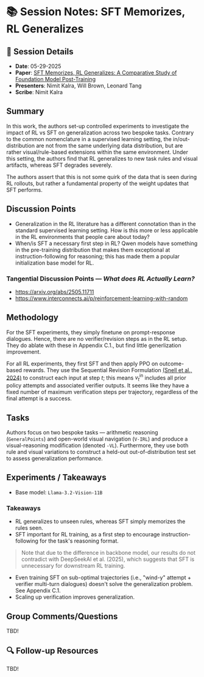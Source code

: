  # 📚 Session Notes: SFT Memorizes, RL Generalizes

## 📅 Session Details
- **Date**: 05-29-2025
- **Paper**: [SFT Memorizes, RL Generalizes: A Comparative Study of Foundation Model Post-Training](https://arxiv.org/abs/2501.17161)
- **Presenters**: Nimit Kalra, Will Brown, Leonard Tang
- **Scribe**: Nimit Kalra

## Summary
In this work, the authors set-up controlled experiments to investigate the impact of RL vs SFT on generalization across two bespoke tasks. Contrary to the common nomenclature in a supervised learning setting, the in/out-distribution are not from the same underlying data distribution, but are rather visual/rule-based extensions within the same environment. Under this setting, the authors find that RL generalizes to new task rules and visual artifacts, whereas SFT degrades severely.

The authors assert that this is not some quirk of the data that is seen during RL rollouts, but rather a fundamental property of the weight updates that SFT performs.

## Discussion Points
* Generalization in the RL literature has a different connotation than in the standard supervised learning setting. How is this more or less applicable in the RL environments that people care about today?
* When/is SFT a necessary first step in RL? Qwen models have something in the pre-training distribution that makes them exceptional at instruction-following for reasoning; this has made them a popular initialization base model for RL.

### Tangential Discussion Points — *What does RL Actually Learn?*
* https://arxiv.org/abs/2505.11711
* https://www.interconnects.ai/p/reinforcement-learning-with-random

## Methodology
For the SFT experiments, they simply finetune on prompt-response dialogues. Hence, there are no verifier/revision steps as in the RL setup. They do ablate with these in Appendix C.1., but find little generlization improvement.

For all RL experiments, they first SFT and then apply PPO on outcome-based rewards. They use the Sequential Revision Formulation [(Snell et al., 2024)](https://arxiv.org/pdf/2408.03314) to construct each input at step $t$; this means $v^\text{in}_t$ includes all prior policy attempts and associated verifier outputs. It seems like they have a fixed number of maximum verification steps per trajectory, regardless of the final attempt is a success.

## Tasks
Authors focus on two bespoke tasks — arithmetic reasoning (`GeneralPoints`) and open-world visual navigation (`V-IRL`) and produce a visual-reasoning modification (denoted `-VL`). Furthermore, they use both rule and visual variations to construct a held-out out-of-distribution test set to assess generalization performance.

## Experiments / Takeaways
* Base model: `Llama-3.2-Vision-11B`

### Takeaways
* RL generalizes to unseen rules, whereas SFT simply memorizes the rules seen.
* SFT important for RL training, as a first step to encourage instruction-following for the task's reasoning format.
> Note that due to the difference in backbone model, our results do not contradict with DeepSeekAI et al. (2025), which suggests that SFT is unnecessary for downstream RL training.

* Even training SFT on sub-optimal trajectories (i.e., "wind-y" attempt + verifier multi-turn dialogues) doesn't solve the generalization problem. See Appendix C.1.
* Scaling up verification improves generalization.

## Group Comments/Questions
TBD!

## 🔍 Follow-up Resources
TBD!
